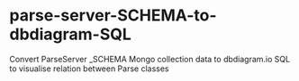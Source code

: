 # parse-server-SCHEMA-to-dbdiagram-SQL
Convert ParseServer _SCHEMA Mongo collection data to dbdiagram.io SQL to visualise relation between Parse classes
